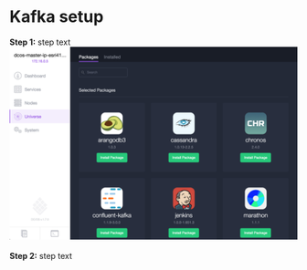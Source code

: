 # Kafka setup

<b>Step 1:</b> step text
<img src="../images/03-kafka-setup/kafka-01.png"/>
<br><br><b>Step 2:</b> step text
